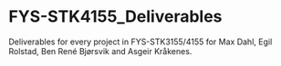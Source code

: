 # FYS-STK4155_Deliverables
Deliverables for every project in FYS-STK3155/4155 for Max Dahl, Egil Rolstad, Ben René Bjørsvik and Asgeir Kråkenes.
